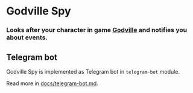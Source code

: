 # Godville Spy
### Looks after your character in game [Godville](https://godville.net/) and notifies you about events.

## Telegram bot

Godville Spy is implemented as Telegram bot in `telegram-bot` module.

Read more in [docs/telegram-bot.md](docs/telegram-bot.md).

